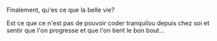Finalement, qu'es ce que la belle vie?

Est ce que ce n'est pas de pouvoir coder tranquilou depuis chez soi et sentir que l'on progresse et que l'on tient le bon bout...
